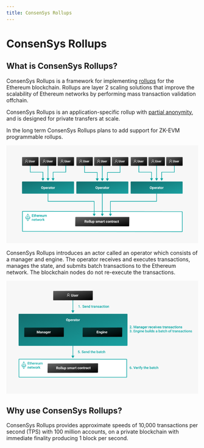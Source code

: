 ```yaml
---
title: ConsenSys Rollups
---
```


# ConsenSys Rollups

## What is ConsenSys Rollups?

ConsenSys Rollups is a framework for implementing [rollups](Concepts/Rollups/Overview.md) for the Ethereum blockchain.
Rollups are layer 2 scaling solutions that improve the scalability of Ethereum networks by performing mass transaction
validation offchain.

ConsenSys Rollups is an application-specific rollup with [partial anonymity](Concepts/Rollups/Partially-Anonymous-Rollups.md),
and is designed for private transfers at scale.

In the long term ConsenSys Rollups plans to add support for ZK-EVM programmable rollups.

![Architecture](Images/ConsenSys-Rollups-Overview.png)

ConsenSys Rollups introduces an actor called an operator which consists of a manager and engine.
The operator receives and executes transactions, manages the state, and submits batch transactions
to the Ethereum network. The blockchain nodes do not re-execute the transactions.

![ConsenSys Rollups workflow](Images/Operator_Flow.png)

## Why use ConsenSys Rollups?

ConsenSys Rollups provides approximate speeds of 10,000 transactions per second (TPS)
with 100 million accounts, on a private blockchain with immediate finality producing 1 block per
second.
